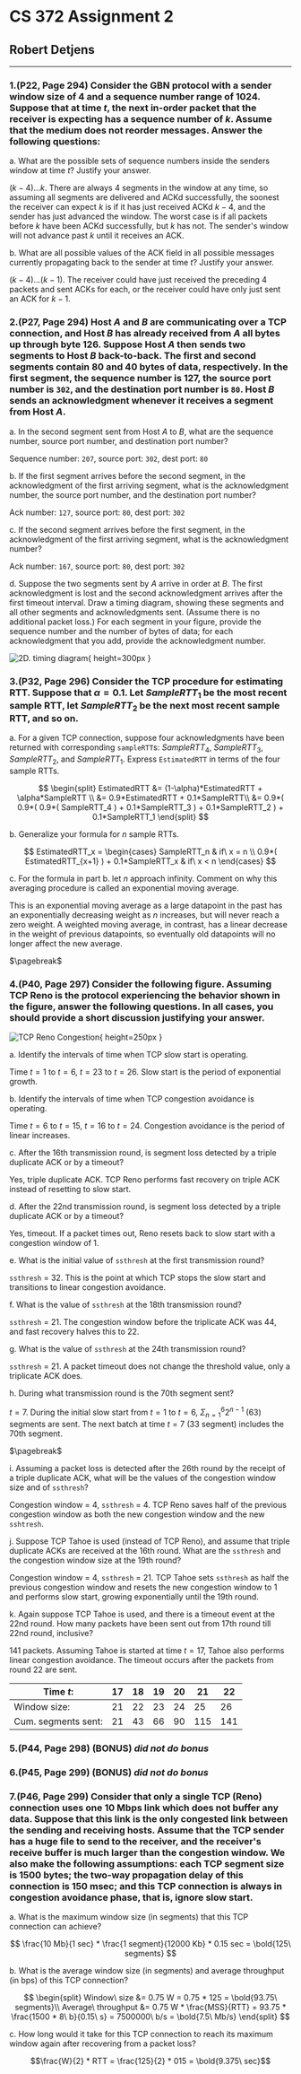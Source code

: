 # CS 372 Assignment 2

## Robert Detjens

---

### 1.(P22, Page 294) Consider the GBN protocol with a sender window size of $4$ and a sequence number range of $1024$. Suppose that at time $t$, the next in-order packet that the receiver is expecting has a sequence number of $k$. Assume that the medium does not reorder messages. Answer the following questions:

a. What are the possible sets of sequence numbers inside the senders window at time $t$? Justify your answer.

   $(k-4) \ldots k$. There are always 4 segments in the window at any time, so assuming all segments are delivered and ACKd successfully, the soonest the receiver can expect $k$ is if it has just received ACKd $k-4$, and the sender has just advanced the window. The worst case is if all packets before $k$ have been ACKd successfully, but $k$ has not. The sender's window will not advance past $k$ until it receives an ACK.

b. What are all possible values of the ACK field in all possible messages currently propagating back to the sender at time $t$? Justify your answer.

   $(k-4) \ldots (k-1)$. The receiver could have just received the preceding 4 packets and sent ACKs for each, or the receiver could have only just sent an ACK for $k-1$.

### 2.(P27, Page 294) Host $A$ and $B$ are communicating over a TCP connection, and Host $B$ has already received from $A$ all bytes up through byte $126$. Suppose Host $A$ then sends two segments to Host $B$ back-to-back. The first and second segments contain $80$ and $40$ bytes of data, respectively. In the first segment, the sequence number is $127$, the source port number is `302`, and the destination port number is `80`. Host $B$ sends an acknowledgment whenever it receives a segment from Host $A$.

a. In the second segment sent from Host $A$ to $B$, what are the sequence number, source port number, and destination port number?

   Sequence number: `207`, source port: `302`, dest port: `80`

b. If the first segment arrives before the second segment, in the acknowledgment of the first arriving segment, what is the acknowledgment number, the source port number, and the destination port number?

   Ack number: `127`, source port: `80`, dest port: `302`

c. If the second segment arrives before the first segment, in the acknowledgment of the first arriving segment, what is the acknowledgment number?

   Ack number: `167`, source port: `80`, dest port: `302`

d. Suppose the two segments sent by $A$ arrive in order at $B$. The first acknowledgment is lost and the second acknowledgment arrives after the first timeout interval. Draw a timing diagram, showing these segments and all other segments and acknowledgments sent. (Assume there is no additional packet loss.) For each segment in your figure, provide the sequence number and the number of bytes of data; for each acknowledgment that you add, provide the acknowledgment number.

   ![2D. timing diagram](https://i.imgur.com/SryL4ov.png){ height=300px }

### 3.(P32, Page 296) Consider the TCP procedure for estimating RTT. Suppose that $\alpha = 0.1$.  Let $SampleRTT_1$ be the most recent sample RTT, let $SampleRTT_2$ be the next most recent sample RTT, and so on.

a. For a given TCP connection, suppose four acknowledgments have been returned with corresponding `sampleRTT`s: $SampleRTT_4$, $SampleRTT_3$, $SampleRTT_2$, and $SampleRTT_1$. Express `EstimatedRTT` in terms of the four sample RTTs.

$$
\begin{split}
   EstimatedRTT &= (1-\alpha)*EstimatedRTT + \alpha*SampleRTT \\
      &= 0.9*EstimatedRTT + 0.1*SampleRTT\\
      &= 0.9*(  0.9*(  0.9*( SampleRTT_4 ) + 0.1*SampleRTT_3 ) + 0.1*SampleRTT_2 ) + 0.1*SampleRTT_1
\end{split}
$$

b. Generalize your formula for $n$ sample RTTs.

$$
EstimatedRTT_x =
\begin{cases}
   SampleRTT_n & if\ x = n \\
   0.9*( EstimatedRTT_{x+1} ) + 0.1*SampleRTT_x & if\ x < n
\end{cases}
$$

c. For the formula in part b. let $n$ approach infinity. Comment on why this averaging procedure is called an exponential moving average.

   This is an exponential moving average as a large datapoint in the past has an exponentially decreasing weight as $n$ increases, but will never reach a zero weight. A weighted moving average, in contrast, has a linear decrease in the weight of previous datapoints, so eventually old datapoints will no longer affect the new average.

$\pagebreak$

### 4.(P40, Page 297) Consider the following figure. Assuming TCP Reno is the protocol experiencing the behavior shown in the figure, answer the following questions. In all cases, you should provide a short discussion justifying your answer.

![TCP Reno Congestion](https://i.imgur.com/RyQ98at.png){ height=250px }

a. Identify the intervals of time when TCP slow start is operating.

   Time $t=1$ to $t=6$, $t=23$ to $t=26$. Slow start is the period of exponential growth.

b. Identify the intervals of time when TCP congestion avoidance is operating.

   Time $t=6$ to $t=15$, $t=16$ to $t=24$. Congestion avoidance is the period of linear increases.

c. After the 16th transmission round, is segment loss detected by a triple duplicate ACK or by a timeout?

   Yes, triple duplicate ACK. TCP Reno performs fast recovery on triple ACK instead of resetting to slow start.

d. After the 22nd transmission round, is segment loss detected by a triple duplicate ACK or by a timeout?

   Yes, timeout. If a packet times out, Reno resets back to slow start with a congestion window of 1.

e. What is the initial value of `ssthresh` at the first transmission round?

   `ssthresh` = 32. This is the point at which TCP stops the slow start and transitions to linear congestion avoidance.

f. What is the value of `ssthresh` at the 18th transmission round?

   `ssthresh` = 21. The congestion window before the triplicate ACK was 44, and fast recovery halves this to 22.

g. What is the value of `ssthresh` at the 24th transmission round?

   `ssthresh` = 21. A packet timeout does not change the threshold value, only a triplicate ACK does.

h. During what transmission round is the 70th segment sent?

   $t=7$. During the initial slow start from $t=1$ to $t=6$, $\Sigma_{n=1}^6 2^{n-1}$ (63) segments are sent. The next batch at time $t=7$ (33 segment) includes the 70th segment.

$\pagebreak$

i. Assuming a packet loss is detected after the 26th round by the receipt of a triple duplicate ACK, what will be the values of the congestion window size and of `ssthresh`?

   Congestion window = 4, `ssthresh` = 4. TCP Reno saves half of the previous congestion window as both the new congestion window and the new `sshtresh`.

j. Suppose TCP Tahoe is used (instead of TCP Reno), and assume that triple duplicate ACKs are received at the 16th round. What are the `ssthresh` and the congestion window size at the 19th round?

   Congestion window = 4, `ssthresh` = 21. TCP Tahoe sets `ssthresh` as half the previous congestion window and resets the new congestion window to 1 and performs slow start, growing exponentially until the 19th round.

k. Again suppose TCP Tahoe is used, and there is a timeout event at the 22nd round. How many packets have been sent out from 17th round till 22nd round, inclusive?

   141 packets. Assuming Tahoe is started at time $t=17$, Tahoe also performs linear congestion avoidance. The timeout occurs after the packets from round 22 are sent.

   | Time $t$:           | 17 | 18 | 19 | 20 | 21  | 22  |
   |---------------------|----|----|----|----|-----|-----|
   | Window size:        | 21 | 22 | 23 | 24 | 25  | 26  |
   | Cum. segments sent: | 21 | 43 | 66 | 90 | 115 | 141 |

### 5.(P44, Page 298) (BONUS) *did not do bonus*

### 6.(P45, Page 299) (BONUS) *did not do bonus*

### 7.(P46, Page 299) Consider that only a single TCP (Reno) connection uses one $10$ Mbps link which does not buffer any data. Suppose that this link is the only congested link between the sending and receiving hosts. Assume that the TCP sender has a huge file to send to the receiver, and the receiver's receive buffer is much larger than the congestion window. We also make the following assumptions: each TCP segment size is $1500$ bytes; the two-way propagation delay of this connection is $150$ msec; and this TCP connection is always in congestion avoidance phase, that is, ignore slow start.

a. What is the maximum window size (in segments) that this TCP connection can achieve?

$$
\frac{10 Mb}{1 sec} * \frac{1 segment}{12000 Kb} * 0.15 sec = \bold{125\ segments}
$$

b. What is the average window size (in segments) and average throughput (in bps) of this TCP connection?

$$
\begin{split}
   Window\ size &= 0.75 W = 0.75 * 125 = \bold{93.75\ segments}\\
   Average\ throughput &= 0.75 W * \frac{MSS}{RTT} = 93.75 * \frac{1500 * 8\ b}{0.15\ s} = 7500000\ b/s = \bold{7.5\ Mb/s}
\end{split}
$$

c. How long would it take for this TCP connection to reach its maximum window again after recovering from a packet loss?

$$\frac{W}{2} * RTT = \frac{125}{2} * 015 = \bold{9.375\ sec}$$
